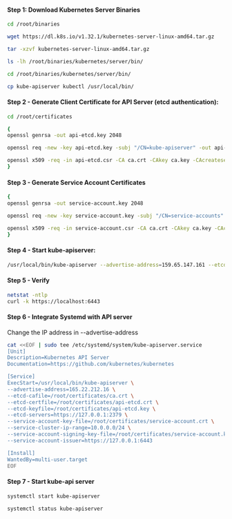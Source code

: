 #### Step 1: Download Kubernetes Server Binaries
```sh
cd /root/binaries

wget https://dl.k8s.io/v1.32.1/kubernetes-server-linux-amd64.tar.gz

tar -xzvf kubernetes-server-linux-amd64.tar.gz

ls -lh /root/binaries/kubernetes/server/bin/

cd /root/binaries/kubernetes/server/bin/

cp kube-apiserver kubectl /usr/local/bin/
```

#### Step 2 - Generate Client Certificate for API Server (etcd authentication):
```sh
cd /root/certificates
```
```sh
{
openssl genrsa -out api-etcd.key 2048

openssl req -new -key api-etcd.key -subj "/CN=kube-apiserver" -out api-etcd.csr

openssl x509 -req -in api-etcd.csr -CA ca.crt -CAkey ca.key -CAcreateserial -out api-etcd.crt -days 2000
}
```

#### Step 3 - Generate Service Account Certificates
```sh
{
openssl genrsa -out service-account.key 2048

openssl req -new -key service-account.key -subj "/CN=service-accounts" -out service-account.csr

openssl x509 -req -in service-account.csr -CA ca.crt -CAkey ca.key -CAcreateserial  -out service-account.crt -days 100
}
```
#### Step 4 - Start kube-apiserver:
```sh
/usr/local/bin/kube-apiserver --advertise-address=159.65.147.161 --etcd-cafile=/root/certificates/ca.crt --etcd-certfile=/root/certificates/api-etcd.crt --etcd-keyfile=/root/certificates/api-etcd.key --service-cluster-ip-range 10.0.0.0/24 --service-account-issuer=https://127.0.0.1:6443 --service-account-key-file=/root/certificates/service-account.crt --service-account-signing-key-file=/root/certificates/service-account.key --etcd-servers=https://127.0.0.1:2379
```
#### Step 5 - Verify

```sh
netstat -ntlp
curl -k https://localhost:6443
```

#### Step 6 - Integrate Systemd with API server

Change the IP address in --advertise-address

```sh
cat <<EOF | sudo tee /etc/systemd/system/kube-apiserver.service
[Unit]
Description=Kubernetes API Server
Documentation=https://github.com/kubernetes/kubernetes

[Service]
ExecStart=/usr/local/bin/kube-apiserver \
--advertise-address=165.22.212.16 \
--etcd-cafile=/root/certificates/ca.crt \
--etcd-certfile=/root/certificates/api-etcd.crt \
--etcd-keyfile=/root/certificates/api-etcd.key \
--etcd-servers=https://127.0.0.1:2379 \
--service-account-key-file=/root/certificates/service-account.crt \
--service-cluster-ip-range=10.0.0.0/24 \
--service-account-signing-key-file=/root/certificates/service-account.key \
--service-account-issuer=https://127.0.0.1:6443 

[Install]
WantedBy=multi-user.target
EOF
```

#### Step 7 - Start kube-api server
```sh
systemctl start kube-apiserver

systemctl status kube-apiserver
```

